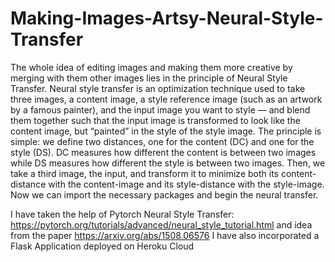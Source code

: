# Making-Images-Artsy-Neural-Style-Transfer
The whole idea of editing images and making them more creative by merging with them other images lies in the principle of Neural Style Transfer. Neural style transfer is an optimization technique used to take three images, a content image, a style reference image (such as an artwork by a famous painter), and the input image you want to style — and blend them together such that the input image is transformed to look like the content image, but “painted” in the style of the style image.
The principle is simple: we define two distances, one for the content (DC) and one for the style (DS). DC measures how different the content is between two images while DS measures how different the style is between two images. Then, we take a third image, the input, and transform it to minimize both its content-distance with the content-image and its style-distance with the style-image. Now we can import the necessary packages and begin the neural transfer.

I have taken the help of Pytorch Neural Style Transfer: https://pytorch.org/tutorials/advanced/neural_style_tutorial.html and idea from the paper https://arxiv.org/abs/1508.06576
I have also incorporated a Flask Application deployed on Heroku Cloud



